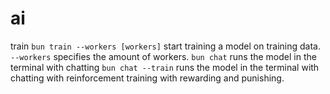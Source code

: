 # ai
train
`bun train --workers [workers]` start training a model on training data. `--workers` specifies the amount of workers.
`bun chat` runs the model in the terminal with chatting
`bun chat --train` runs the model in the terminal with chatting with reinforcement training with rewarding and punishing.